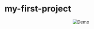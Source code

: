 ﻿# my-first-project
<div align="center">
  <a href="https://yassirAaz.github.io/my-first-project" target="_blank"><img alt="Demo" src="./screenshots/Portfolio-Websites.png" /></a>
</div>
